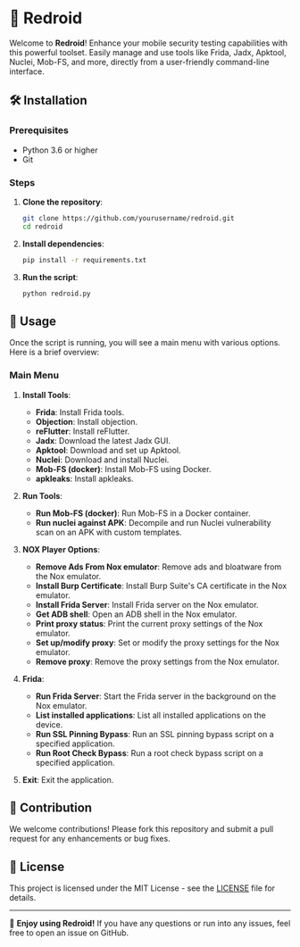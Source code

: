# 🚀 Redroid

Welcome to **Redroid**! Enhance your mobile security testing capabilities with this powerful toolset. Easily manage and use tools like Frida, Jadx, Apktool, Nuclei, Mob-FS, and more, directly from a user-friendly command-line interface.

## 🛠️ Installation

### Prerequisites
- Python 3.6 or higher
- Git

### Steps

1. **Clone the repository**:
    ```sh
    git clone https://github.com/yourusername/redroid.git
    cd redroid
    ```

2. **Install dependencies**:
    ```sh
    pip install -r requirements.txt
    ```

3. **Run the script**:
    ```sh
    python redroid.py
    ```

## 📖 Usage

Once the script is running, you will see a main menu with various options. Here is a brief overview:

### Main Menu

1. **Install Tools**:
    - **Frida**: Install Frida tools.
    - **Objection**: Install objection.
    - **reFlutter**: Install reFlutter.
    - **Jadx**: Download the latest Jadx GUI.
    - **Apktool**: Download and set up Apktool.
    - **Nuclei**: Download and install Nuclei.
    - **Mob-FS (docker)**: Install Mob-FS using Docker.
    - **apkleaks**: Install apkleaks.

2. **Run Tools**:
    - **Run Mob-FS (docker)**: Run Mob-FS in a Docker container.
    - **Run nuclei against APK**: Decompile and run Nuclei vulnerability scan on an APK with custom templates.

3. **NOX Player Options**:
    - **Remove Ads From Nox emulator**: Remove ads and bloatware from the Nox emulator.
    - **Install Burp Certificate**: Install Burp Suite's CA certificate in the Nox emulator.
    - **Install Frida Server**: Install Frida server on the Nox emulator.
    - **Get ADB shell**: Open an ADB shell in the Nox emulator.
    - **Print proxy status**: Print the current proxy settings of the Nox emulator.
    - **Set up/modify proxy**: Set or modify the proxy settings for the Nox emulator.
    - **Remove proxy**: Remove the proxy settings from the Nox emulator.

4. **Frida**:
    - **Run Frida Server**: Start the Frida server in the background on the Nox emulator.
    - **List installed applications**: List all installed applications on the device.
    - **Run SSL Pinning Bypass**: Run an SSL pinning bypass script on a specified application.
    - **Run Root Check Bypass**: Run a root check bypass script on a specified application.

5. **Exit**: Exit the application.

## 🤝 Contribution

We welcome contributions! Please fork this repository and submit a pull request for any enhancements or bug fixes.

## 📜 License

This project is licensed under the MIT License - see the [LICENSE](LICENSE) file for details.

---

🎉 **Enjoy using Redroid!** If you have any questions or run into any issues, feel free to open an issue on GitHub.
